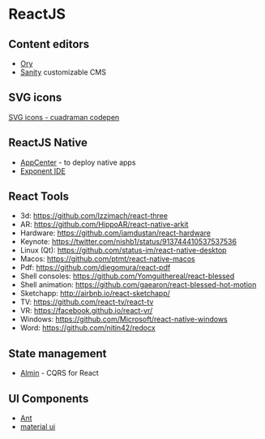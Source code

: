 # ReactJS

## Content editors

- [Ory](https://www.gitbook.com/book/ory/editor/details)
- [Sanity](https://www.sanity.io/) customizable CMS

## SVG icons 

[SVG icons - cuadraman codepen](https://cuadraman/LGoXwz)

## ReactJS Native

- [AppCenter](https://appcenter.ms/) - to deploy native apps
- [Exponent IDE](https://getexponent.com)

## React Tools

* 3d: https://github.com/Izzimach/react-three
* AR: https://github.com/HippoAR/react-native-arkit
* Hardware: https://github.com/iamdustan/react-hardware
* Keynote: https://twitter.com/nishb1/status/913744410537537536
* Linux (Qt): https://github.com/status-im/react-native-desktop
* Macos: https://github.com/ptmt/react-native-macos
* Pdf: https://github.com/diegomura/react-pdf
* Shell consoles: https://github.com/Yomguithereal/react-blessed
* Shell animation: https://github.com/gaearon/react-blessed-hot-motion
* Sketchapp: http://airbnb.io/react-sketchapp/
* TV: https://github.com/react-tv/react-tv
* VR: https://facebook.github.io/react-vr/
* Windows: https://github.com/Microsoft/react-native-windows
* Word: https://github.com/nitin42/redocx

## State management

* [Almin](https://almin.js.org/) - CQRS for React

## UI Components

- [Ant](https://ant.design/)
- [material ui](http://www.material-ui.com)